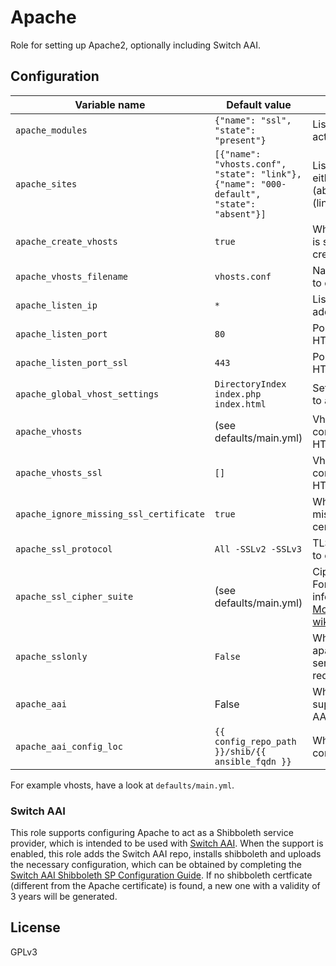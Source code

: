# Apache

Role for setting up Apache2, optionally including Switch AAI.

## Configuration
| Variable name | Default value | Description |
|---------------|---------------|-------------|
| `apache_modules` | `{"name": "ssl", "state": "present"}` | List of modules to activate/deactivate |
| `apache_sites` | `[{"name": "vhosts.conf", "state": "link"}, {"name": "000-default", "state": "absent"}]` | Lists of sites to either disable (absent) or enable (link) |
| `apache_create_vhosts` | `true` | Whether this role is supposed to create a vhost |
| `apache_vhosts_filename` | `vhosts.conf` | Name of the vhost to create |
| `apache_listen_ip` | `*` | Listen on this address |
| `apache_listen_port` | `80` | Port to listen on for HTTP |
| `apache_listen_port_ssl` | `443` | Port to listen on for HTTPS |
| `apache_global_vhost_settings` | `DirectoryIndex index.php index.html` | Settings to apply to all vhosts |
| `apache_vhosts` | (see defaults/main.yml) | Vhost configuration for HTTP vhosts |
| `apache_vhosts_ssl` | `[]` | Vhost configuration for HTTPs vhosts |
| `apache_ignore_missing_ssl_certificate` | `true` | Whether to ignore missing SSL certificates |
| `apache_ssl_protocol` | `All -SSLv2 -SSLv3` | TLS/SSL versions to enable |
| `apache_ssl_cipher_suite` | (see defaults/main.yml) | Ciphers to enable. For more information, see [Mozilla's excellent wiki](https://wiki.mozilla.org/Security/Server_Side_TLS) |
| `apache_sslonly` | `False` | Whether to restrict apache to only serve a HTTPS redirect via HTTP |
| `apache_aai` | False | Whether to enable support for Switch AAI (see below) |
| `apache_aai_config_loc` | `{{ config_repo_path }}/shib/{{ ansible_fqdn }}` | Where to find the config files for AAI |

For example vhosts, have a look at `defaults/main.yml`.

### Switch AAI
This role supports configuring Apache to act as a Shibboleth service provider, which is
intended to be used with [Switch AAI](https://www.switch.ch/aai/). When the support is enabled, this role adds the Switch AAI repo, installs shibboleth and uploads the necessary configuration, which can be obtained by completing the [Switch AAI Shibboleth SP Configuration Guide](https://www.switch.ch/aai/guides/sp/configuration/). If no shibboleth certficate (different from the Apache certificate) is found, a new one with a validity of 3 years will be generated.

## License
GPLv3
